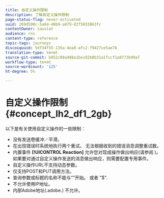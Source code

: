 ```yaml
---
title: 自定义操作限制
description: 了解自定义操作限制
page-status-flag: never-activated
uuid: 269d590c-5a6d-40b9-a879-02f5033863fc
contentOwner: sauviat
audience: rns
content-type: reference
topic-tags: journeys
discoiquuid: 5df34f55-135a-4ea8-afc2-f9427ce5ae7b
translation-type: tm+mt
source-git-commit: b852c08a488a1bec02b8b31a1fccf1a8773b99af
workflow-type: tm+mt
source-wordcount: '125'
ht-degree: 5%

---
```



# 自定义操作限制 {#concept_lh2_df1_2gb}

以下是有关使用自定义操作的一些限制：

* 没有发送卷缓冲／平滑。
* 在出现错误时系统地执行两个重试。 无法根据收到的错误消息调整重试数。
* 内置事件 **[!UICONTROL Reaction]** 允许您对现成操作做出响应(请参阅 [](../building-journeys/reaction-events.md))。 如果要对通过自定义操作发送的消息做出响应，则需要配置专用事件。
* 自定义操作URL不支持动态参数。
* 仅支持POST和PUT调用方法。
* 查询参数或标题的名称不能与“”开始。 或者 &quot;$&quot;.
* 不允许使用IP地址。
* 内部Adobe地址(.adobe.) 不允许。
